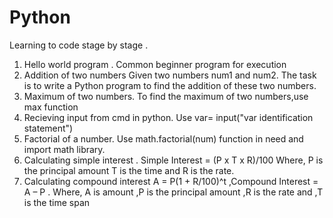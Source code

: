 # Python

Learning to code stage by stage .
1. Hello world program .
 Common beginner program for execution 
2. Addition of two numbers
 Given two numbers num1 and num2. The task is to write a Python program to find the addition of these two numbers.
3. Maximum of two numbers.
 To find the maximum of two numbers,use max function
4. Recieving input from cmd in python.
 Use var= input("var identification statement")
5. Factorial of a number.
 Use math.factorial(num) function in need and import math library.
6. Calculating simple interest .
 Simple Interest = (P x T x R)/100 Where, P is the principal amount T is the time and R is the rate.
7. Calculating compound interest
 A = P(1 + R/100)^t ,Compound Interest = A – P .
 Where, A is amount ,P is the principal amount ,R is the rate and ,T is the time span
